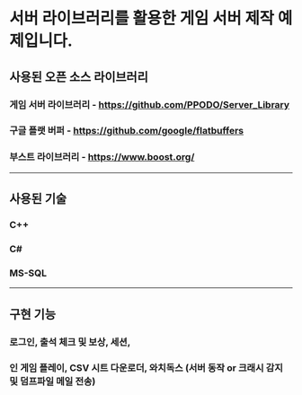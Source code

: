 # 서버 라이브러리를 활용한 게임 서버 제작 예제입니다.
## 사용된 오픈 소스 라이브러리
### 게임 서버 라이브러리 - https://github.com/PPODO/Server_Library
### 구글 플랫 버퍼 - https://github.com/google/flatbuffers
### 부스트 라이브러리 - https://www.boost.org/

---

## 사용된 기술
### C++
### C#
### MS-SQL

---

## 구현 기능
### 로그인, 출석 체크 및 보상, 세션, 
### 인 게임 플레이, CSV 시트 다운로더, 와치독스 (서버 동작 or 크래시 감지 및 덤프파일 메일 전송)
